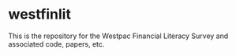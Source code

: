 # westfinlit
This is the repository for the Westpac Financial Literacy Survey and associated code, papers, etc.
